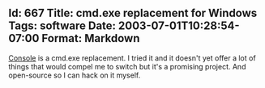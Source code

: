 Id: 667
Title: cmd.exe replacement for Windows
Tags: software
Date: 2003-07-01T10:28:54-07:00
Format: Markdown
--------------
[Console](http://sourceforge.net/projects/console) is a cmd.exe
replacement. I tried it and it doesn't yet offer a lot of things that
would compel me to switch but it's a promising project. And open-source
so I can hack on it myself.

